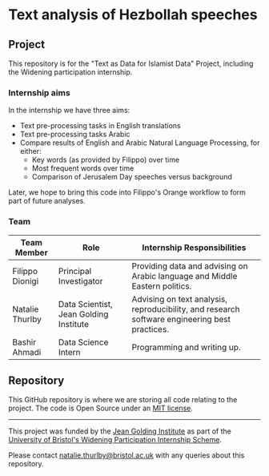 # Text analysis of Hezbollah speeches

## Project
This repository is for the "Text as Data for Islamist Data" Project, including the Widening participation internship.

### Internship aims
In the internship we have three aims:
- Text pre-processing tasks in English translations
- Text pre-processing tasks Arabic
- Compare results of English and Arabic Natural Language Processing, for either:
    - Key words (as provided by Filippo) over time
    - Most frequent words over time
    - Comparison of Jerusalem Day speeches versus background

Later, we hope to bring this code into Filippo's Orange workflow to form part of future analyses.

### Team

| Team Member | Role | Internship Responsibilities |
| ------------| ---- | ---------------- |
| Filippo Dionigi | Principal Investigator | Providing data and advising on Arabic language and Middle Eastern politics. |
| Natalie Thurlby | Data Scientist, Jean Golding Institute | Advising on text analysis, reproducibility, and research software engineering best practices. |
| Bashir Ahmadi | Data Science Intern | Programming and writing up. |

## Repository 

This GitHub repository is where we are storing all code relating to the project.
The code is Open Source under an [MIT license](LICENSE.txt).

---
This project was funded by the [Jean Golding Institute](https://bristol.ac.uk/golding/) as part of the [University of Bristol's Widening Participation Internship Scheme](http://www.bristol.ac.uk/golding/get-involved/funding/widening-participation-summer-internships-2021-/).

Please contact [natalie.thurlby@bristol.ac.uk](mailto:natalie.thurlby@bristol.ac.uk) with any queries about this repository.




